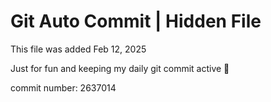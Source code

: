 # Git Auto Commit | Hidden File

This file was added Feb 12, 2025

Just for fun and keeping my daily git commit active 🤪

commit number: 2637014

